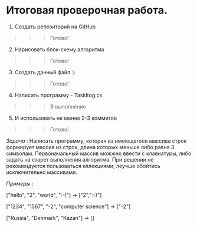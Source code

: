 # Итоговая проверочная работа.

1. Создать репозиторий на GitHub 
>>> Готово!
2. Нарисовать блок-схему алгоритма 
>>> Готово!
3. Создать данный файл :)
>>> Готово!
4. Написать программу - TaskItog.cs
>>> В выполнение
5. И использовать не менее 2-3 коммитов 
>>> Готово!

*Задача* : Написать программу, которая из имеющегося массива строк формирует массив из строк, длина которых меньше либо равна 3 символам. Первоначальный массив можжно ввести с клавиатуры, либо задать на старет выполнения алгоритма. При решении не рекомендуется пользоваться кллекциями, леучше обойтись исключительно массивами.

*Примеры* :

["hello", "2", "world", ":-)"] -> ["2",":-)"]

["1234", "1567", "-2", "computer science"] -> ["-2"]

["Russia", "Denmark", "Kazan"] -> []